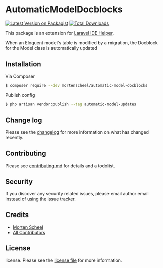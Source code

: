 # AutomaticModelDocblocks

[![Latest Version on Packagist][ico-version]][link-packagist]
[![Total Downloads][ico-downloads]][link-downloads]

This package is an extension for [Laravel IDE Helper](https://github.com/barryvdh/laravel-ide-helper).

When an Eloquent model's table is modified by a migration, the Docblock for the Model class is automatically updated

## Installation

Via Composer

``` bash
$ composer require --dev mortenscheel/automatic-model-docblocks
```

Publish config

``` bash
$ php artisan vendor:publish --tag automatic-model-updates
```

## Change log

Please see the [changelog](changelog.md) for more information on what has changed recently.

## Contributing

Please see [contributing.md](contributing.md) for details and a todolist.

## Security

If you discover any security related issues, please email author email instead of using the issue tracker.

## Credits

- [Morten Scheel][link-author]
- [All Contributors][link-contributors]

## License

license. Please see the [license file](license.md) for more information.

[ico-version]: https://img.shields.io/packagist/v/mortenscheel/automatic-model-docblocks.svg?style=flat-square
[ico-downloads]: https://img.shields.io/packagist/dt/mortenscheel/automatic-model-docblocks.svg?style=flat-square

[link-packagist]: https://packagist.org/packages/mortenscheel/automatic-model-docblocks
[link-downloads]: https://packagist.org/packages/mortenscheel/automatic-model-docblocks
[link-author]: https://github.com/mortenscheel
[link-contributors]: ../../contributors
